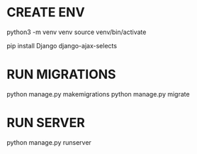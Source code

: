 # CREATE ENV
python3 -m venv venv
source venv/bin/activate

pip install Django django-ajax-selects

# RUN MIGRATIONS
python manage.py makemigrations
python manage.py migrate

# RUN SERVER
python manage.py runserver
